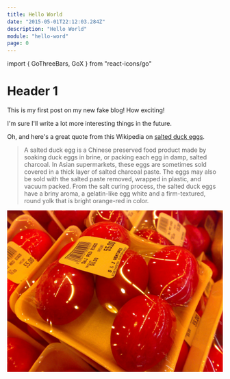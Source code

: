 ```yaml
---
title: Hello World
date: "2015-05-01T22:12:03.284Z"
description: "Hello World"
module: "hello-word"
page: 0
---
```


import { GoThreeBars, GoX } from "react-icons/go"

# Header 1

This is my first post on my new fake blog! How exciting!

<GoThreeBars/>

I'm sure I'll write a lot more interesting things in the future.

Oh, and here's a great quote from this Wikipedia on
[salted duck eggs](http://en.wikipedia.org/wiki/Salted_duck_egg).

> A salted duck egg is a Chinese preserved food product made by soaking duck
> eggs in brine, or packing each egg in damp, salted charcoal. In Asian
> supermarkets, these eggs are sometimes sold covered in a thick layer of salted
> charcoal paste. The eggs may also be sold with the salted paste removed,
> wrapped in plastic, and vacuum packed. From the salt curing process, the
> salted duck eggs have a briny aroma, a gelatin-like egg white and a
> firm-textured, round yolk that is bright orange-red in color.

![Chinese Salty Egg](./salty_egg.jpg)
